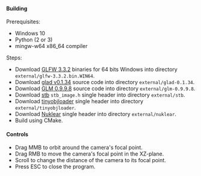 #### Building
Prerequisites:
* Windows 10
* Python (2 or 3)
* mingw-w64 x86_64 compiler

Steps:
* Download [GLFW 3.3.2](https://github.com/glfw/glfw/releases/tag/3.3.2) binaries for 64 bits Windows into directory `external/glfw-3.3.2.bin.WIN64`.
* Download [glad v0.1.34](https://github.com/Dav1dde/glad/releases/tag/v0.1.34) source code into directory `external/glad-0.1.34`.
* Download [GLM 0.9.9.8](https://github.com/g-truc/glm/releases/tag/0.9.9.8) source code into directory `external/glm-0.9.9.8`.
* Download [stb](https://github.com/nothings/stb) `stb_image.h` single header into directory `external/stb`.
* Download [tinyobjloader](https://github.com/tinyobjloader/tinyobjloader/releases/tag/v1.0.6) single header into directory `external/tinyobjloader`.
* Download [Nuklear](https://github.com/Immediate-Mode-UI/Nuklear) single header into directory `external/nuklear`.
* Build using CMake.

#### Controls
*   Drag MMB to orbit around the camera's focal point.
*   Drag RMB to move the camera's focal point in the XZ-plane.
*   Scroll to change the distance of the camera to its focal point.
*   Press ESC to close the program.